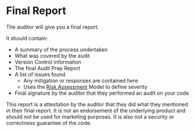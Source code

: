 # Final Report

The auditor will give you a final report.

It should contain:

* A summary of the process undertaken
* What was covered by the audit
* Version Control information
* The final Audit Prep Report
* A list of issues found
  * Any mitigation or responses are contained here
  * Uses the [Risk Assessment](../development/risk-assessment.md) Model to define severity
* Final signature by the auditor that they performed an audit on your code

This report is a attestation  by the auditor that they did what they mentioned in their final report. It is not an endorsement of the underlying product and should not be used for marketing purposes. It is also not a security or correctness guarantee of the code.

